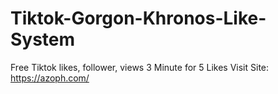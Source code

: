 # Tiktok-Gorgon-Khronos-Like-System
Free Tiktok likes, follower, views  3 Minute for 5 Likes  Visit Site: https://azoph.com/
